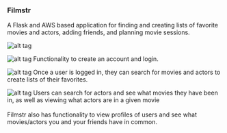 ### Filmstr



A Flask and AWS based application for finding and creating lists of favorite movies and actors, adding friends, and planning movie sessions.


![alt tag](http://i63.tinypic.com/2ho8w0w.jpg)

![alt tag](http://i68.tinypic.com/2958r5z.jpg)
Functionality to create an account and login.


![alt tag](http://i66.tinypic.com/ve1axh.jpg)
Once a user is logged in, they can search for movies and actors to create lists of their favorites.


![alt tag](http://i68.tinypic.com/2yo690x.png)
Users can search for actors and see what movies they have been in, as well as viewing what actors are in a given movie
<br><br>
Filmstr also has functionality to view profiles of users and see what movies/actors you and your friends have in common.


